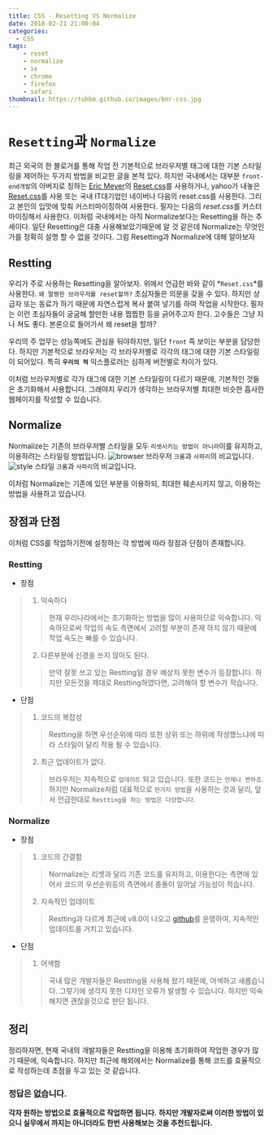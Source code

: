 ```yaml
---
title: CSS - Resetting VS Normalize
date: 2018-02-21 21:00:04
categories:
  - CSS
tags:
    - reset
    - normalize
    - ie
    - chrome
    - firefox
    - safari
thumbnail: https://tuhbm.github.io/images/bnr-css.jpg
---
```


# `Resetting`과 `Normalize`
최근 외국의 한 블로거를 통해 작업 전 기본적으로 브라우저별 태그에 대한 기본 스타일링을 제어하는 두가지 방법을 비교한 글을 본적 있다.
하지만 국내에서는 대부분 `front-end개발`의 아버지로 칭하는 [Eric Meyer](https://en.wikipedia.org/wiki/Eric_A._Meyer)의 [Reset.css](https://meyerweb.com/eric/tools/css/reset/)를 사용하거나,
yahoo가 내놓은 [Reset.css](https://yuilibrary.com/yui/docs/cssreset/)를 사용 또는 국내 IT대기업인 네이버나 다음의 reset.css를 사용한다.
그리고 본인의 입맛에 맞춰 커스터마이징하여 사용한다. 필자는 다음의 *reset.css*를 커스터마이징해서 사용한다.
이처럼 국내에서는 아직 Normalize보다는 Resetting을 하는 추세이다.
일단 Resetting은 대충 사용해보았기때문에 알 것 같은데 Normalize는 무엇인가를 정확히 설명 할 수 없을 것이다.
그럼 Resetting과 Normalize에 대해 알아보자
<!-- more -->
## Restting
우리가 주로 사용하는 Resetting을 알아보자. 위에서 언급한 바와 같이 *`Reset.css`*를 사용한다.
`왜 멀쩡한 브라우저를 reset할까?` 초심자들은 의문을 갖을 수 있다. 하지만 상급자 또는 동료가 하기 때문에 자연스럽게 복사 붙여 넣기를 하여 작업을 시작한다.
필자는 이런 초심자들이 궁굼해 할만한 내용 찝찝한 등을 긁어주고자 한다. 고수들은 그냥 지나 쳐도 좋다.
본론으로 들어가서 왜 reset을 할까?

우리의 주 업무는 성능쪽에도 관심을 둬야하지만, 일단 `front` 즉 보이는 부분을 담당한다.
하지만 기본적으로 브라우저는 각 브라우저별로 각각의 태그에 대한 기본 스타일링이 되어있다.
특히 **`우리의 적`** 익스플로러는 심하게 버전별로 차이가 있다.

이처럼 브라우저별로 각가 태그에 대한 기본 스타일링이 다르기 때문에, 기본적인 것들은 초기화해서 사용합니다.
그래야지 우리가 생각하는 브라우저별 최대한 비슷한 흡사한 웹페이지를 작성할 수 있습니다.

## Normalize
Normalize는 기존의 브라우저별 스타일을 모두 `리셋시키는 방법이 아니라`이를 유지하고, 이용하려는 스타일링 방법입니다.
![browser](https://tuhbm.github.io/images/cssPosting/normalize_browser.jpg)
브라우저 `크롬`과 `사파리`의 비교입니다.
![style](https://tuhbm.github.io/images/cssPosting/normalize_style.jpg)
스타일 `크롬`과 `사파리`의 비교입니다.
 
이처럼 Normalize는 기존에 있던 부분을 이용하되, 최대한 훼손시키지 않고, 이용하는 방법을 사용하고 있습니다.

## 장점과 단점
이처럼 CSS를 작업하기전에 설정하는 각 방법에 따라 장점과 단점이 존재합니다.

### Restting
- 장점
> 1. 익숙하다
>> 현재 우리나라에서는 초기화하는 방법을 많이 사용하므로 익숙합니다. 익숙하므로써 작업의 속도 측면에서 고려할 부분이 존재 하지 않기 때문에 작업 속도는 빠를 수 있습니다.
> 2. 다른부분에 신경을 쓰지 않아도 된다.
>> 만약 잘못 쓰고 있는 Restting일 경우 예상치 못한 변수가 등장합니다. 하지만 모든것을 제대로 Restting하였다면, 고려해야 할 변수가 적습니다.

- 단점
> 1. 코드의 복잡성
>> Restting을 하면 우선순위에 따라 또한 상위 또는 하위에 작성했느냐에 따라 스타일이 달리 적용 될 수 있습니다.
> 2. 최근 업데이트가 없다.
>> 브라우저는 지속적으로 `업데이트` 되고 있습니다. 또한 코드는 `언제나 변하죠`. 하지만 Normalize처럼 대표적으로 `한가지 방법`을 사용하는 것과 달리, 앞서 언급한대로 `Restting을 하는 방법은 다양합니다`.

### Normalize
- 장점
> 1. 코드의 간결함
>> Normalize는 리셋과 달리 기존 코드를 유지하고, 이용한다는 측면에 있어서 코드의 우선순위등의 측면에서 충돌이 일어날 가능성이 적습니다.
> 2. 지속적인 업데이트
>> Restting과 다르게 최근에 v8.0이 나오고 [github](https://github.com/necolas/normalize.css)를 운영하여, 지속적인 업데이트를 거치고 있습니다.

- 단점
> 1. 어색함
>> 국내 많은 개발자들은 Restting을 사용해 왔기 때문에, 어색하고 새롭습니다. 그렇기에 생각지 못한 디자인 오류가 발생할 수 있습니다. 하지만 익숙해지면 괜찮을것으로 판단 됩니다.

## 정리
정리하자면, 현재 국내의 개발자들은 Restting을 이용해 초기화하여 작업한 경우가 많기 때문에, 익숙합니다.
하지만 최근에 해외에서는 Normalize를 통해 코드를 효율적으로 작성하는데 초점을 두고 있는 것 같습니다.
### **정답은 없습니다.** 
**각자 원하는 방법으로 효율적으로 작업하면 됩니다.**
**하지만 개발자로써 이러한 방법이 있으니 실무에서 까지는 아니더라도 한번 사용해보는 것을 추천드립니다.**